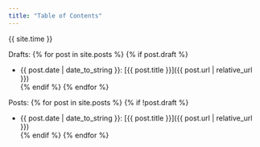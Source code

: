 ```yaml
---
title: "Table of Contents"
---
```

{{ site.time }}

Drafts:
{% for post in site.posts %}
{% if post.draft %}
+ {{ post.date | date_to_string }}: [{{ post.title }}]({{ post.url | relative_url }})  
{% endif %}
{% endfor %}

Posts:
{% for post in site.posts %}
{% if !post.draft %}
+ {{ post.date | date_to_string }}: [{{ post.title }}]({{ post.url | relative_url }})  
{% endif %}
{% endfor %}
